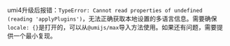 umi4升级后报错：`TypeError: Cannot read properties of undefined (reading 'applyPlugins')`，无法正确获取本地设置的多语言信息。需要确保`locale: {}`是打开的，可以从`@umijs/max`导入方法使用。如果还有问题，需要提供一个最小复现。
